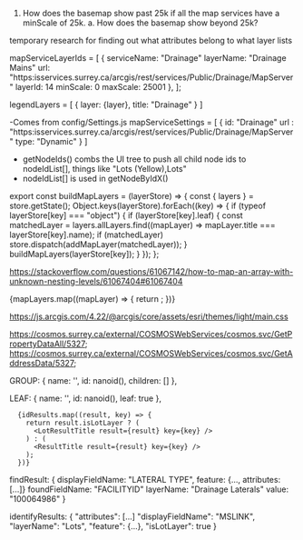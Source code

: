 1. How does the basemap show past 25k if all the map services have a minScale of 25k.
    a. How does the basemap show beyond 25k? 

temporary research for finding out what attributes belong to what layer lists

mapServiceLayerIds = [
    {
        serviceName: "Drainage"
        layerName: "Drainage Mains"
        url: "https:isservices.surrey.ca/arcgis/rest/services/Public/Drainage/MapServer"
        layerId: 14
        minScale: 0
        maxScale: 25001
    },
];

legendLayers = [
    {
        layer: {layer},
        title: "Drainage"
    }
]

-Comes from config/Settings.js
mapServiceSettings = [
    {
        id: "Drainage"
        url : "https:isservices.surrey.ca/arcgis/rest/services/Public/Drainage/MapServer"
        type: "Dynamic"
    }
]

- getNodeIds() combs the UI tree to push all child node ids to nodeIdList[], things like "Lots (Yellow),Lots"
- nodeIdList[] is used in getNodeByIdX()

export const buildMapLayers = (layerStore) => {
  const { layers } = store.getState();
  Object.keys(layerStore).forEach((key) => {
    if (typeof layerStore[key] === "object") {
      if (layerStore[key].leaf) {
        const matchedLayer = layers.allLayers.find((mapLayer) => mapLayer.title === layerStore[key].name);
        if (matchedLayer) store.dispatch(addMapLayer(matchedLayer));
      }
      buildMapLayers(layerStore[key]);
    }
  });
};

https://stackoverflow.com/questions/61067142/how-to-map-an-array-with-unknown-nesting-levels/61067404#61067404

{mapLayers.map((mapLayer) => {
  return <LayerListItem key={mapLayer.ulid} mapLayer={mapLayer} />;
})}

https://js.arcgis.com/4.22/@arcgis/core/assets/esri/themes/light/main.css

https://cosmos.surrey.ca/external/COSMOSWebServices/cosmos.svc/GetPropertyDataAll/5327;
https://cosmos.surrey.ca/external/COSMOSWebServices/cosmos.svc/GetAddressData/5327;

GROUP:
{
  name: '',
  id: nanoid(),
  children: []
},

LEAF:
{
  name: '',
  id: nanoid(),
  leaf: true
},

      {idResults.map((result, key) => {
        return result.isLotLayer ? (
          <LotResultTitle result={result} key={key} />
        ) : (
          <ResultTitle result={result} key={key} />
        );
      })}


findResult:
{
    displayFieldName: "LATERAL TYPE",
    feature: {..., attributes: [...]}
    foundFieldName: "FACILITYID"
    layerName: "Drainage Laterals"
    value: "100064986"
}

identifyResults:
{
    "attributes": [...]
    "displayFieldName": "MSLINK",
    "layerName": "Lots",
    "feature": {...},
    "isLotLayer": true
}

